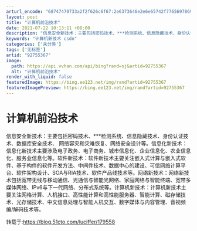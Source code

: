 ```yaml
---
arturl_encode: "68747470733a2f2f626c6f67:2e6373646e2e6e65742f77656978696e5f3333393335373737:2f61727469636c652f64657461696c732f3932373535333637"
layout: post
title: "计算机前沿技术"
date: 2021-07-22 10:13:11 +08:00
description: "信息安全新技术：主要包括密码技术、***检测系统、信息隐藏技术、身份认证技术、数据库安全技术、 网络"
keywords: "计算机新技术 csdn"
categories: ['未分类']
tags: ['无标签']
artid: "92755367"
image:
  path: https://api.vvhan.com/api/bing?rand=sj&artid=92755367
  alt: "计算机前沿技术"
render_with_liquid: false
featuredImage: https://bing.ee123.net/img/rand?artid=92755367
featuredImagePreview: https://bing.ee123.net/img/rand?artid=92755367
---
```


# 计算机前沿技术

信息安全新技术：主要包括密码技术、\*\*\*检测系统、信息隐藏技术、身份认证技术、数据库安全技术、 网络容灾和灾难恢复、网络安全设计等。信息化新技术：信息化新技术主要涉及电子政务、电子商务、城市信息化、企业信息化、农业信息化、服务业信息化等。软件新技术：软件新技术主要关注嵌入式计算与嵌入式软件、基于构件的软件开发方法、中间件技术、数据中心的建设、可信网络计算平台、软件架构设计、SOA与RIA技术、软件产品线技术等。网络新技术：网络新技术包括宽带无线与移动通信、光通信与智能光网络、家庭网络与智能终端、宽带多媒体网络、IPv6与下一代网络、分布式系统等。计算机新技术：计算机新技术主要关注网格计算、人机接口、高性能计算和高性能服务器、智能计算、磁存储技术、光存储技术、中文信息处理与智能人机交互、数字媒体与内容管理、音视频编/解码技术等。

转载于:https://blog.51cto.com/luciffer/179558